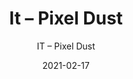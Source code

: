 ---
designer: "Endless Knot"
description: "Collection%3A%20Hand-Tufted%20Collection%0AColor%3A%20Vino%0AMaterial%3A%20Wool%20%26%20Tencel"
image_primary: "img/PIX-292-600x750.jpg"
manufacturer: "Endless Knot"
href: "https://endlessknotrugs.com/product/pixel-dust-vino/"
subtitle: "IT – Pixel Dust"
tags: 
  - "hand-tufted collection"
  - "vino"
  - "wool & tencel"
  - "Endless Knot"
  - "Hand-Tufted Rugs"
title: "It – Pixel Dust"
category: "hand-tufted-rugs"
slug: "/manufacturers/endless-knot/hand-tufted-rugs/endless-knot-it-pixel-dust"
date: "2021-02-17"
---